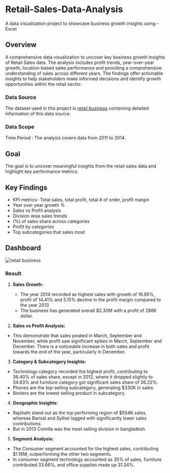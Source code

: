 # Retail-Sales-Data-Analysis
A data visualization project to showcase business growth insights using - Excel


## Overview
A comprehensive data visualization to uncover key business growth insights of Retail Sales data. The analysis includes profit trends, year-over-year growth, location-based sales performance and providing a comprehensive understanding of sales across different years. The findings offer actionable insights to help stakeholders make informed decisions and identify growth opportunities within the retail sector.

### Data Source
The dataset used in this project is [retail business](https://drive.google.com/file/d/1DrDU_4GB8KsYfnPOhvDZq792sbvpv5Ub/view?usp=sharing) containing detailed information of this data source.

### Data Scope
Time Period : The analysis covers data from 2011 to 2014.

## Goal
The goal is to uncover meaningful insights from the retail sales data and highlight key performance metrics.

## Key Findings
- KPI metrics- Total sales, total profit, total # of order, profit margin
- Year over year growth %
- Sales vs Profit analysis
- Division wise sales trends
- (%) of sales share across categories
- Profit by categories
- Top subcategories that sales most



## Dashboard

![retail business ](https://github.com/user-attachments/assets/f0c029c2-b445-4c24-be2e-3d1444a67042) 
### Result

1. **Sales Growth:**
   - The year 2014 recorded as highest sales with growth of 16.95%, profit of 14.41% and  5.15% decline in the profit margin compared to the year 2013
   - The business has generated overall $2.30M with a profit of 286K dollar.

2. **Sales vs Profit Analysis:**
  - This demonstrate that sales peaked in March, September and November, while profit saw significant spikes in March, September and December. There is a noticeable increase in both sales and profit towards the end of the year, particularly in December.


3. **Category & Subcategory Insights:**
  - Technology category recorded the highest profit, contributing to 36.40% of sales share, except in 2012, where it dropped slightly to 34.63% and furniture category got significant sales share of 36.22%.
  - Phones are the top-selling subcategory, generating $330K in sales.
  - Binders are the lowest selling product in subcategory.


4. **Geographic Insights:**
  - Rajshahi stand out as the top performing region of $554K sales, whereas Barisal and Sylhet lagged with significantly lower sales contributions.
  - But in 2013 Comilla was the most selling division in bangladesh.


5. **Segment Analysis:**
  - The Consumer segment accounted for the highest sales, contributing  $1.16M, outperforming the other two segments.
  - In consumer segment technology accounted as 35%  of sales, furniture contributed 33.66%, and office supplies made up 31.34%.
    




  



  


